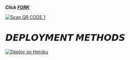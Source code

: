  
***Click [FORK](https://github.com/Tharusha71881/Trz-fork)***   
 
[![Scan QR CODE 1](https://i.imgur.com/ouR5zv8.jpg)](https://bugbotmd-a70e16abe468.herokuapp.com/)




# 𝘿𝙀𝙋𝙇𝙊𝙔𝙈𝙀𝙉𝙏 𝙈𝙀𝙏𝙃𝙊𝘿𝙎
 
 [![Deploy on Heroku](https://www.herokucdn.com/deploy/button.svg)](https://dashboard.heroku.com/new?template=https://github.com/Tharusha71881/Trz)

